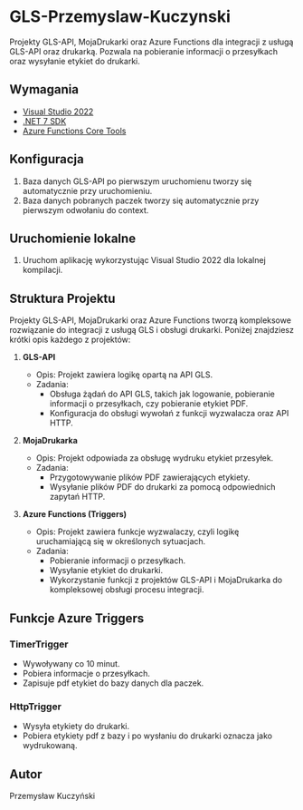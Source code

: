 # GLS-Przemyslaw-Kuczynski

Projekty GLS-API, MojaDrukarki oraz Azure Functions dla integracji z usługą GLS-API oraz drukarką. Pozwala na pobieranie informacji o przesyłkach oraz wysyłanie etykiet do drukarki.

## Wymagania

- [Visual Studio 2022](https://visualstudio.microsoft.com/pl/vs/)
- [.NET 7 SDK](https://dotnet.microsoft.com/download/dotnet/7.0)
- [Azure Functions Core Tools](https://docs.microsoft.com/en-us/azure/azure-functions/functions-run-local#install-the-azure-functions-core-tools)

## Konfiguracja

1. Baza danych GLS-API po pierwszym uruchomienu tworzy się automatycznie przy uruchomieniu.
2. Baza danych pobranych paczek tworzy się automatycznie przy pierwszym odwołaniu do context.

## Uruchomienie lokalne

1. Uruchom aplikację wykorzystując Visual Studio 2022 dla lokalnej kompilacji.

## Struktura Projektu

Projekty GLS-API, MojaDrukarki oraz Azure Functions tworzą kompleksowe rozwiązanie do integracji z usługą GLS i obsługi drukarki. Poniżej znajdziesz krótki opis każdego z projektów:

1. **GLS-API**
    - Opis: Projekt zawiera logikę opartą na API GLS.
    - Zadania:
        - Obsługa żądań do API GLS, takich jak logowanie, pobieranie informacji o przesyłkach, czy pobieranie etykiet PDF.
        - Konfiguracja do obsługi wywołań z funkcji wyzwalacza oraz API HTTP.

2. **MojaDrukarka**
    - Opis: Projekt odpowiada za obsługę wydruku etykiet przesyłek.
    - Zadania:
        - Przygotowywanie plików PDF zawierających etykiety.
        - Wysyłanie plików PDF do drukarki za pomocą odpowiednich zapytań HTTP.

3. **Azure Functions (Triggers)**
    - Opis: Projekt zawiera funkcje wyzwalaczy, czyli logikę uruchamiającą się w określonych sytuacjach.
    - Zadania:
        - Pobieranie informacji o przesyłkach.
        - Wysyłanie etykiet do drukarki.
        - Wykorzystanie funkcji z projektów GLS-API i MojaDrukarka do kompleksowej obsługi procesu integracji.

## Funkcje Azure Triggers

### TimerTrigger

- Wywoływany co 10 minut.
- Pobiera informacje o przesyłkach.
- Zapisuje pdf etykiet do bazy danych dla paczek.

### HttpTrigger

- Wysyła etykiety do drukarki.
- Pobiera etykiety pdf z bazy i po wysłaniu do drukarki oznacza jako wydrukowaną.

## Autor

Przemysław Kuczyński
